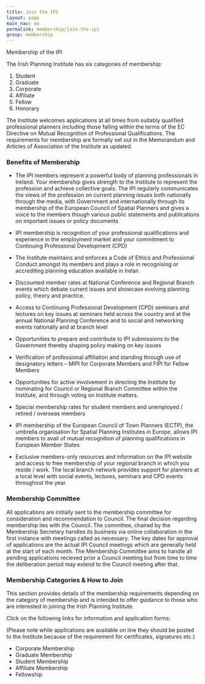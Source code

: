 ```yaml
---
title: Join the IPI
layout: page
main_nav: no
permalink: membership/join-the-ipi
group: membership
---
```


Membership of the IPI

The Irish Planning Institute has six categories of membership:

1. Student
2. Graduate
3. Corporate
4. Affiliate
5. Fellow
6. Honorary

The Institute welcomes applications at all times from suitably qualified professional planners including those falling within the terms of the EC Directive on Mutual Recognition of Professional Qualifications. The requirements for membership are formally set out in the Memorandum and Articles of Association of the Institute as updated.
 
### Benefits of Membership

- The IPI members represent a powerful body of planning professionals in Ireland.  Your membership gives strength to the Institute to represent the profession and achieve collective goals.  The IPI regularly communicates the views of the profession on current planning issues both nationally through the media, with Government and internationally through its membership of the European Council of Spatial Planners and gives a voice to the members though various public statements and publications on important issues or policy documents

- IPI membership is recognition of your professional qualifications and experience in the employment market and your commitment to Continuing Professional Development (CPD)

- The Institute maintains and enforces a Code of Ethics and Professional Conduct amongst its members and plays a role in recognising or accrediting planning education available in Irelan

- Discounted member rates at National Conference and Regional Branch events which debate current issues and showcase evolving planning policy, theory and practice.

- Access to Continuing Professional Development (CPD) seminars and lectures on key issues at seminars held across the country and at the annual National Planning Conference and to social and networking events nationally and at branch level

- Opportunities to prepare and contribute to IPI submissions to the Government thereby shaping policy making on key issues

- Verification of professional affiliation and standing through use of designatory letters – MIPI for Corporate Members and FIPI for Fellow Members

- Opportunities for active involvement in directing the Institute by nominating for Council or Regional Branch Committee within the Institute, and through voting on Institute matters.

- Special membership rates for student members and unemployed / retired / overseas members

- IPI membership of the European Council of Town Planners (ECTP), the umbrella organisation for Spatial Planning Institutes in Europe, allows IPI members to avail of mutual recognition of planning qualifications in European Member States

- Exclusive members-only resources and information on the IPI website and access to free membership of your regional branch in which you reside / work.  The local branch network provides support for planners at a local level with social events, lectures, seminars and CPD events throughout the year.
 
### Membership Committee
 
All applications are initially sent to the membership committee for consideration and recommendation to Council.  The final decision regarding membership lies with the Council.  The committee, chaired by the Membership Secretary handles its business via online collaboration in the first instance with meetings called as necessary.  The key dates for approval of applications are the actual IPI Council meetings which are generally held at the start of each month. The Membership Committee aims to handle all pending applications recieved prior a Council meeting but from time to time the deliberation period may extend to the Council meeting after that.
 
### Membership Categories & How to Join
 
This section provides details of the membership requirements depending on the category of membership and is intended to offer guidance to those who are interested in joining the Irish Planning Institute.
 
Click on the following links for information and application forms:
 
(Please note while applications are available on line they should be posted to the Institute because of the requirement for certificates, signatures etc.)
 
- Corporate Membership
- Graduate Membership
- Student Membership
- Affiliate Membership
- Fellowship
